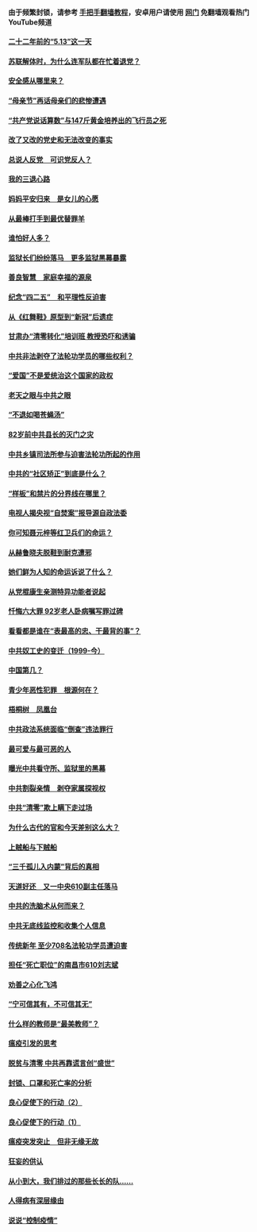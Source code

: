 #### 由于频繁封锁，请参考 [手把手翻墙教程](https://github.com/gfw-breaker/guides/wiki/)，安卓用户请使用 [网门](https://github.com/gfw-breaker/nogfw/blob/master/dl.md?t=05120601) 免翻墙观看热门YouTube频道 

#### [二十二年前的“5.13”这一天](../pages/19/424814.md?t=05120601) 

#### [苏联解体时，为什么连军队都在忙着退党？](../pages/19/424335.md?t=05120601) 

#### [安全感从哪里来？](../pages/19/424336.md?t=05120601) 

#### [“母亲节”再话母亲们的悲惨遭遇](../pages/19/424234.md?t=05120601) 

#### [“共产党说话算数”与147斤黄金培养出的飞行员之死](../pages/19/424115.md?t=05120601) 

#### [改了又改的党史和无法改变的事实](../pages/19/424037.md?t=05120601) 

#### [总说人反党　可识党反人？](../pages/19/423820.md?t=05120601) 

#### [我的三退心路](../pages/19/423876.md?t=05120601) 

#### [妈妈平安归来　是女儿的心愿](../pages/19/423947.md?t=05120601) 

#### [从最棒打手到最优替罪羊](../pages/19/423819.md?t=05120601) 

#### [谁怕好人多？](../pages/19/423774.md?t=05120601) 

#### [监狱长们纷纷落马　更多监狱黑幕暴露](../pages/19/423787.md?t=05120601) 

#### [善良智慧　家庭幸福的源泉](../pages/19/423632.md?t=05120601) 

#### [纪念“四二五”　和平理性反迫害](../pages/19/423660.md?t=05120601) 

#### [从《红舞鞋》原型到“新冠”后遗症](../pages/19/423509.md?t=05120601) 

#### [甘肃办“清零转化”培训班 教授恐吓和诱骗](../pages/19/423498.md?t=05120601) 

#### [中共非法剥夺了法轮功学员的哪些权利？](../pages/19/423392.md?t=05120601) 

#### [“爱国”不是爱统治这个国家的政权](../pages/19/423029.md?t=05120601) 

#### [老天之眼与中共之眼](../pages/19/423378.md?t=05120601) 

#### [“不退如喝苍蝇汤”](../pages/19/423287.md?t=05120601) 

#### [82岁前中共县长的灭门之灾](../pages/19/423055.md?t=05120601) 

#### [中共乡镇司法所参与迫害法轮功所起的作用](../pages/19/423064.md?t=05120601) 

#### [中共的“社区矫正”到底是什么？](../pages/19/422870.md?t=05120601) 

#### [“样板”和禁片的分界线在哪里？](../pages/19/422704.md?t=05120601) 

#### [电视人揭央视“自焚案”报导源自政法委](../pages/19/422770.md?t=05120601) 

#### [你可知聂元梓等红卫兵们的命运？](../pages/19/422848.md?t=05120601) 

#### [从赫鲁晓夫脱鞋到耐克遭邪](../pages/19/422826.md?t=05120601) 

#### [她们鲜为人知的命运诉说了什么？](../pages/19/422754.md?t=05120601) 

#### [从党棍康生亲测特异功能者说起](../pages/19/422657.md?t=05120601) 

#### [忏悔六大罪 92岁老人卧病嘱写罪过碑](../pages/19/422750.md?t=05120601) 

#### [看看都是谁在“表最高的忠、干最背的事”？](../pages/19/422703.md?t=05120601) 

#### [中共奴工史的变迁（1999-今）](../pages/19/422656.md?t=05120601) 

#### [中国第几？](../pages/19/422496.md?t=05120601) 

#### [青少年恶性犯罪　根源何在？](../pages/19/422449.md?t=05120601) 

#### [梧桐树　凤凰台](../pages/19/422442.md?t=05120601) 

#### [中共政法系统面临“倒查”违法罪行](../pages/19/422497.md?t=05120601) 

#### [最可爱与最可恶的人](../pages/19/422448.md?t=05120601) 

#### [曝光中共看守所、监狱里的黑幕](../pages/19/422390.md?t=05120601) 

#### [中共割裂亲情　剥夺家属探视权](../pages/19/422364.md?t=05120601) 

#### [中共“清零”欺上瞒下走过场](../pages/19/422306.md?t=05120601) 

#### [为什么古代的官和今天差别这么大？](../pages/19/422228.md?t=05120601) 

#### [上贼船与下贼船](../pages/19/422276.md?t=05120601) 

#### [“三千孤儿入内蒙”背后的真相](../pages/19/422229.md?t=05120601) 

#### [天道好还　又一中央610副主任落马](../pages/19/422155.md?t=05120601) 

#### [中共的洗脑术从何而来？](../pages/19/422154.md?t=05120601) 

#### [中共无底线监控和收集个人信息](../pages/19/422039.md?t=05120601) 

#### [传统新年 至少708名法轮功学员遭迫害](../pages/19/421946.md?t=05120601) 

#### [担任“死亡职位”的南昌市610刘志斌](../pages/19/421957.md?t=05120601) 

#### [劝善之心化飞鸿](../pages/19/421164.md?t=05120601) 

#### [“宁可信其有，不可信其无”](../pages/19/421691.md?t=05120601) 

#### [什么样的教师是“最美教师”？](../pages/19/421755.md?t=05120601) 

#### [瘟疫引发的思考](../pages/19/421594.md?t=05120601) 

#### [脱贫与清零 中共再靠谎言创“盛世”](../pages/19/421590.md?t=05120601) 

#### [封锁、口罩和死亡率的分析](../pages/19/421495.md?t=05120601) 

#### [良心促使下的行动（2）](../pages/19/421361.md?t=05120601) 

#### [良心促使下的行动（1）](../pages/19/421302.md?t=05120601) 

#### [瘟疫突发突止　但非无缘无故](../pages/19/421281.md?t=05120601) 

#### [狂妄的供认](../pages/19/421199.md?t=05120601) 

#### [从小到大，我们排过的那些长长的队……](../pages/19/421243.md?t=05120601) 

#### [人得病有深层缘由](../pages/19/420864.md?t=05120601) 

#### [说说“控制疫情”](../pages/19/420831.md?t=05120601) 

